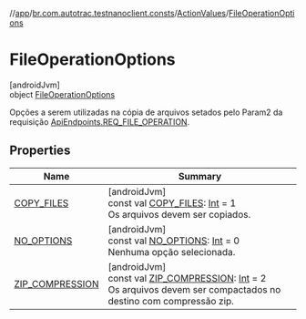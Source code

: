 //[app](../../../../index.md)/[br.com.autotrac.testnanoclient.consts](../../index.md)/[ActionValues](../index.md)/[FileOperationOptions](index.md)

# FileOperationOptions

[androidJvm]\
object [FileOperationOptions](index.md)

Opções a serem utilizadas na cópia de arquivos setados pelo Param2 da requisição [ApiEndpoints.REQ_FILE_OPERATION](../../-api-endpoints/-companion/-r-e-q_-f-i-l-e_-o-p-e-r-a-t-i-o-n.md).

## Properties

| Name | Summary |
|---|---|
| [COPY_FILES](-c-o-p-y_-f-i-l-e-s.md) | [androidJvm]<br>const val [COPY_FILES](-c-o-p-y_-f-i-l-e-s.md): [Int](https://kotlinlang.org/api/latest/jvm/stdlib/kotlin/-int/index.html) = 1<br>Os arquivos devem ser copiados. |
| [NO_OPTIONS](-n-o_-o-p-t-i-o-n-s.md) | [androidJvm]<br>const val [NO_OPTIONS](-n-o_-o-p-t-i-o-n-s.md): [Int](https://kotlinlang.org/api/latest/jvm/stdlib/kotlin/-int/index.html) = 0<br>Nenhuma opção selecionada. |
| [ZIP_COMPRESSION](-z-i-p_-c-o-m-p-r-e-s-s-i-o-n.md) | [androidJvm]<br>const val [ZIP_COMPRESSION](-z-i-p_-c-o-m-p-r-e-s-s-i-o-n.md): [Int](https://kotlinlang.org/api/latest/jvm/stdlib/kotlin/-int/index.html) = 2<br>Os arquivos devem ser compactados no destino com compressão zip. |
